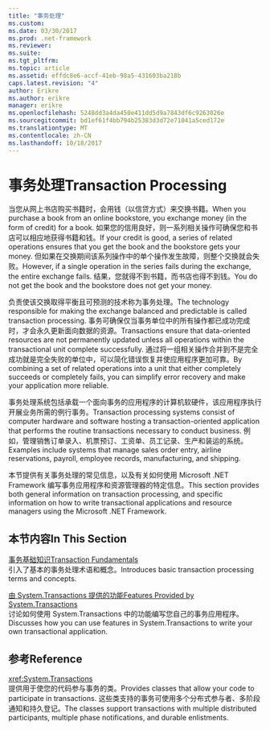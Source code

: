 ```yaml
---
title: "事务处理"
ms.custom: 
ms.date: 03/30/2017
ms.prod: .net-framework
ms.reviewer: 
ms.suite: 
ms.tgt_pltfrm: 
ms.topic: article
ms.assetid: effdc8e6-accf-41eb-98a5-431603ba218b
caps.latest.revision: "4"
author: Erikre
ms.author: erikre
manager: erikre
ms.openlocfilehash: 5248dd3a4da450e411dd5d9a7843df6c9263026e
ms.sourcegitcommit: bd1ef61f4bb794b25383d3d72e71041a5ced172e
ms.translationtype: MT
ms.contentlocale: zh-CN
ms.lasthandoff: 10/18/2017
---
```

# <a name="transaction-processing"></a><span data-ttu-id="79344-102">事务处理</span><span class="sxs-lookup"><span data-stu-id="79344-102">Transaction Processing</span></span>
<span data-ttu-id="79344-103">当您从网上书店购买书籍时，会用钱（以信贷方式）来交换书籍。</span><span class="sxs-lookup"><span data-stu-id="79344-103">When you purchase a book from an online bookstore, you exchange money (in the form of credit) for a book.</span></span> <span data-ttu-id="79344-104">如果您的信用良好，则一系列相关操作可确保您和书店可以相应地获得书籍和钱。</span><span class="sxs-lookup"><span data-stu-id="79344-104">If your credit is good, a series of related operations ensures that you get the book and the bookstore gets your money.</span></span> <span data-ttu-id="79344-105">但如果在交换期间该系列操作中的单个操作发生故障，则整个交换就会失败。</span><span class="sxs-lookup"><span data-stu-id="79344-105">However, if a single operation in the series fails during the exchange, the entire exchange fails.</span></span> <span data-ttu-id="79344-106">结果，您就得不到书籍，而书店也得不到钱。</span><span class="sxs-lookup"><span data-stu-id="79344-106">You do not get the book and the bookstore does not get your money.</span></span>  
  
 <span data-ttu-id="79344-107">负责使该交换取得平衡且可预测的技术称为事务处理。</span><span class="sxs-lookup"><span data-stu-id="79344-107">The technology responsible for making the exchange balanced and predictable is called transaction processing.</span></span> <span data-ttu-id="79344-108">事务可确保仅当事务单位中的所有操作都已成功完成时，才会永久更新面向数据的资源。</span><span class="sxs-lookup"><span data-stu-id="79344-108">Transactions ensure that data-oriented resources are not permanently updated unless all operations within the transactional unit complete successfully.</span></span> <span data-ttu-id="79344-109">通过将一组相关操作合并到不是完全成功就是完全失败的单位中，可以简化错误恢复并使应用程序更加可靠。</span><span class="sxs-lookup"><span data-stu-id="79344-109">By combining a set of related operations into a unit that either completely succeeds or completely fails, you can simplify error recovery and make your application more reliable.</span></span>  
  
 <span data-ttu-id="79344-110">事务处理系统包括承载一个面向事务的应用程序的计算机软硬件，该应用程序执行开展业务所需的例行事务。</span><span class="sxs-lookup"><span data-stu-id="79344-110">Transaction processing systems consist of computer hardware and software hosting a transaction-oriented application that performs the routine transactions necessary to conduct business.</span></span> <span data-ttu-id="79344-111">例如，管理销售订单录入、机票预订、工资单、员工记录、生产和装运的系统。</span><span class="sxs-lookup"><span data-stu-id="79344-111">Examples include systems that manage sales order entry, airline reservations, payroll, employee records, manufacturing, and shipping.</span></span>  
  
 <span data-ttu-id="79344-112">本节提供有关事务处理的常见信息，以及有关如何使用 Microsoft .NET Framework 编写事务应用程序和资源管理器的特定信息。</span><span class="sxs-lookup"><span data-stu-id="79344-112">This section provides both general information on transaction processing, and specific information on how to write transactional applications and resource managers using the Microsoft .NET Framework.</span></span>  
  
## <a name="in-this-section"></a><span data-ttu-id="79344-113">本节内容</span><span class="sxs-lookup"><span data-stu-id="79344-113">In This Section</span></span>  
 [<span data-ttu-id="79344-114">事务基础知识</span><span class="sxs-lookup"><span data-stu-id="79344-114">Transaction Fundamentals</span></span>](../../../../docs/framework/data/transactions/transaction-fundamentals.md)  
 <span data-ttu-id="79344-115">引入了基本的事务处理术语和概念。</span><span class="sxs-lookup"><span data-stu-id="79344-115">Introduces basic transaction processing terms and concepts.</span></span>  
  
 [<span data-ttu-id="79344-116">由 System.Transactions 提供的功能</span><span class="sxs-lookup"><span data-stu-id="79344-116">Features Provided by System.Transactions</span></span>](../../../../docs/framework/data/transactions/features-provided-by-system-transactions.md)  
 <span data-ttu-id="79344-117">讨论如何使用 System.Transactions 中的功能编写您自己的事务应用程序。</span><span class="sxs-lookup"><span data-stu-id="79344-117">Discusses how you can use features in System.Transactions to write your own transactional application.</span></span>  
  
## <a name="reference"></a><span data-ttu-id="79344-118">参考</span><span class="sxs-lookup"><span data-stu-id="79344-118">Reference</span></span>  
 <xref:System.Transactions>  
 <span data-ttu-id="79344-119">提供用于使您的代码参与事务的类。</span><span class="sxs-lookup"><span data-stu-id="79344-119">Provides classes that allow your code to participate in transactions.</span></span> <span data-ttu-id="79344-120">这些类支持的事务可使用多个分布式参与者、多阶段通知和持久登记。</span><span class="sxs-lookup"><span data-stu-id="79344-120">The classes support transactions with multiple distributed participants, multiple phase notifications, and durable enlistments.</span></span>
